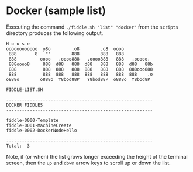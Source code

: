 Docker (sample list)
======

Executing the command `./fiddle.sh "list" "docker"` from the `scripts` directory produces the following output.

    H o u s e
    oooooooooooo  o8o        .o8        .o8  oooo
     888       8  `"'        888        888   888
     888         oooo   .oooo888   .oooo888   888   .ooooo.
     888oooo8     888  d88   888  d88   888   888  d88   88b
     888          888  888   888  888   888   888  888ooo888
     888          888  888   888  888   888   888  888    .o
    o888o        o888o  Y8bod88P   Y8bod88P  o888o  Y8bod8P
    
    FIDDLE-LIST.SH
    
    --------------------------------------------------------
    DOCKER FIDDLES
    --------------------------------------------------------
    
    fiddle-0000-Template
    fiddle-0001-MachineCreate
    fiddle-0002-DockerNodeHello
    
    --------------------------------------------------------
    Total:  3
      
      
Note, if (or when) the list grows longer exceeding the height of the terminal screen, then the `up` and `down` arrow 
keys to scroll up or down the list. 
